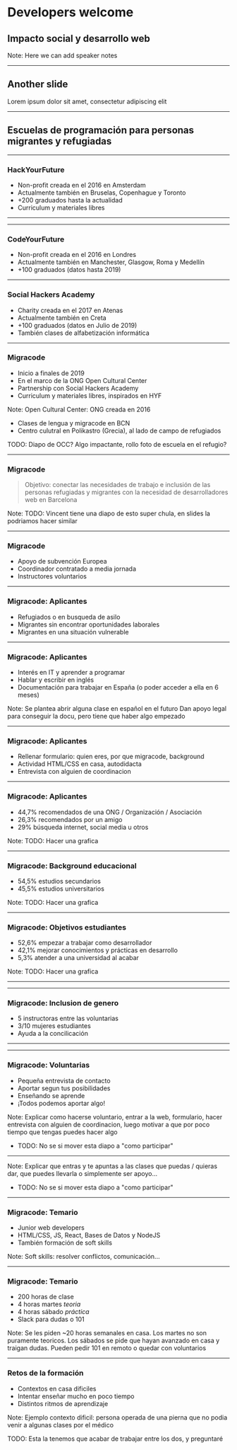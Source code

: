 # Developers welcome

## Impacto social y desarrollo web

Note:
Here we can add speaker notes

---

## Another slide

Lorem ipsum dolor sit amet, consectetur adipiscing elit

---

## Escuelas de programación para personas migrantes y refugiadas

---

### HackYourFuture

- Non-profit creada en el 2016 en Amsterdam
- Actualmente también en Bruselas, Copenhague y Toronto
- +200 graduados hasta la actualidad
- Curriculum y materiales libres

---

<!-- .slide: data-background="img/hackyourfuture_material.png" -->

---

### CodeYourFuture

- Non-profit creada en el 2016 en Londres
- Actualmente también en Manchester, Glasgow, Roma y Medellín
- +100 graduados (datos hasta 2019)

---

### Social Hackers Academy

- Charity creada en el 2017 en Atenas
- Actualmente también en Creta
- +100 graduados (datos en Julio de 2019)
- También clases de alfabetización informática

---

### Migracode

- Inicio a finales de 2019
- En el marco de la ONG Open Cultural Center
- Partnership con Social Hackers Academy
- Curriculum y materiales libres, inspirados en HYF

Note:
Open Cultural Center: ONG creada en 2016

- Clases de lengua y migracode en BCN
- Centro culutral en Polikastro (Grecia), al lado de campo de refugiados

TODO: Diapo de OCC? Algo impactante, rollo foto de escuela en el refugio?

---

### Migracode

> Objetivo: conectar las necesidades de trabajo e inclusión de las personas refugiadas y migrantes con la necesidad de desarrolladores web en Barcelona

Note:
TODO: Vincent tiene una diapo de esto super chula, en slides la podriamos hacer similar

---

### Migracode

- Apoyo de subvención Europea
- Coordinador contratado a media jornada
- Instructores voluntarios

---

### Migracode: Aplicantes

- Refugiados o en busqueda de asilo
- Migrantes sin encontrar oportunidades laborales
- Migrantes en una situación vulnerable

---

### Migracode: Aplicantes

- Interés en IT y aprender a programar
- Hablar y escribir en inglés
- Documentación para trabajar en España (o poder acceder a ella en 6 meses)

Note:
Se plantea abrir alguna clase en español en el futuro
Dan apoyo legal para conseguir la docu, pero tiene que haber algo empezado

---

### Migracode: Aplicantes

- Rellenar formulario: quien eres, por que migracode, background
- Actividad HTML/CSS en casa, autodidacta
- Entrevista con alguien de coordinacion

---

### Migracode: Aplicantes

- 44,7% recomendados de una ONG / Organización / Asociación
- 26,3% recomendados por un amigo
- 29% búsqueda internet, social media u otros

Note:
TODO: Hacer una grafica

---

### Migracode: Background educacional

- 54,5% estudios secundarios
- 45,5% estudios universitarios

Note:
TODO: Hacer una grafica

---

### Migracode: Objetivos estudiantes

- 52,6% empezar a trabajar como desarrollador
- 42,1% mejorar conocimientos y prácticas en desarrollo
- 5,3% atender a una universidad al acabar

Note:
TODO: Hacer una grafica

---

<!-- .slide: data-background="img/migracode_students_map.png" -->

---

### Migracode: Inclusion de genero

- 5 instructoras entre las voluntarias
- 3/10 mujeres estudiantes
- Ayuda a la concilicación

---

<!-- .slide: data-background="img/migracode_child_support.png" -->

---

### Migracode: Voluntarias

- Pequeña entrevista de contacto
- Aportar segun tus posibilidades
- Enseñando se aprende
- ¡Todos podemos aportar algo!

Note:
Explicar como hacerse voluntario, entrar a la web, formulario,
hacer entrevista con alguien de coordinacion, luego motivar a que por
poco tiempo que tengas puedes hacer algo

- TODO: No se si mover esta diapo a "como participar"

---

<!-- .slide: data-background="img/migracode_class_management.png" -->

Note:
Explicar que entras y te apuntas a las clases que puedas / quieras dar,
que puedes llevarla o simplemente ser apoyo...

- TODO: No se si mover esta diapo a "como participar"

---

### Migracode: Temario

- Junior web developers
- HTML/CSS, JS, React, Bases de Datos y NodeJS
- También formación de soft skills

Note:
Soft skills: resolver conflictos, comunicación...

---

### Migracode: Temario

- 200 horas de clase
- 4 horas martes _teoria_
- 4 horas sábado _práctica_
- Slack para dudas o 101

Note:
Se les piden ~20 horas semanales en casa. Los martes no son puramente teoricos.
Los sábados se pide que hayan avanzado en casa y traigan dudas.
Pueden pedir 101 en remoto o quedar con voluntarios

---

### Retos de la formación

- Contextos en casa dificiles
- Intentar enseñar mucho en poco tiempo
- Distintos ritmos de aprendizaje

Note:
Ejemplo contexto dificil: persona operada de una pierna
que no podia venir a algunas clases por el médico

TODO: Esta la tenemos que acabar de trabajar entre los dos, y preguntaré
